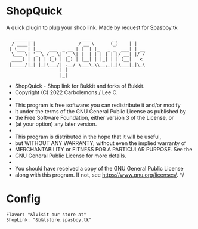 # ShopQuick
A quick plugin to plug your shop link. Made by request for Spasboy.tk

```
   _____ _                  ____        _      _
  / ____| |                / __ \      (_)    | |
 | (___ | |__   ___  _ __ | |  | |_   _ _  ___| | __
  \___ \| '_ \ / _ \| '_ \| |  | | | | | |/ __| |/ /
  ____) | | | | (_) | |_) | |__| | |_| | | (__|   <
 |_____/|_| |_|\___/| .__/ \___\_\\__,_|_|\___|_|\_\
                    | |
                    |_|
```
 * ShopQuick - Shop link for Bukkit and forks of Bukkit.
 * Copyright (C) 2022 Carbolemons / Lee C.
 *
 * This program is free software: you can redistribute it and/or modify
 * it under the terms of the GNU General Public License as published by
 * the Free Software Foundation, either version 3 of the License, or
 * (at your option) any later version.
 *
 * This program is distributed in the hope that it will be useful,
 * but WITHOUT ANY WARRANTY; without even the implied warranty of
 * MERCHANTABILITY or FITNESS FOR A PARTICULAR PURPOSE.  See the
 * GNU General Public License for more details.
 *
 * You should have received a copy of the GNU General Public License
 * along with this program.  If not, see <https://www.gnu.org/licenses/>.
 */

# Config
```
Flavor: "&lVisit our store at"
ShopLink: "&b&lstore.spasboy.tk"
```
